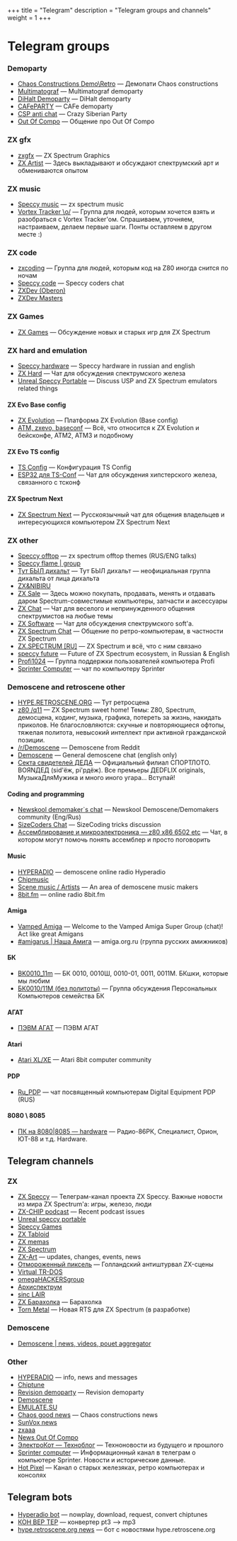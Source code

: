 +++
title = "Telegram"
description = "Telegram groups and channels"
weight = 1
+++

# Telegram groups
### Demoparty
* [Chaos Constructions Demo\Retro](https://t.me/chaosconstructions) — Демопати Сhaos constructions
* [Multimatograf](https://t.me/multimatograf) — Multimatograf demoparty
* [DiHalt Demoparty](https://t.me/dihaltdemoparty) — DiHalt demoparty
* [CAFePARTY](https://t.me/CAFe_Demoparty) — CAFe demoparty
* [CSP anti chat](https://t.me/csp_chatiq) — Crazy Siberian Party
* [Out Of Compo](https://t.me/ooc_chat) — Общение про Out Of Compo
### ZX gfx
* [zxgfx](https://t.me/zxgfx) — ZX Spectrum Graphics
* [ZX Artist](https://t.me/zxartist) — Здесь выкладывают и обсуждают спектрумский арт и обмениваются опытом
### ZX music
* [Speccy music](https://t.me/speccymusic) — zx spectrum music
* [Vortex Tracker \о/](https://t.me/vt_training) — Группа для людей, которым хочется взять и разобраться с Vortex Tracker'ом. Спрашиваем, уточняем, настраиваем, делаем первые шаги. Понты оставляем в другом месте :)
### ZX code
* [zxcoding](https://t.me/zxcoding) — Группа для людей, которым код на Z80 иногда снится по ночам
* [Speccy code](https://t.me/speccy_code) — Speccy coders chat
* [ZXDev (Oberon)](https://t.me/zxdev)
* [ZXDev Masters](https://t.me/zxdev_masters)
### ZX Games
* [ZX Games](https://t.me/zxgames) — Обсуждение новых и старых игр для ZX Spectrum
### ZX hard and emulation
* [Speccy hardware](https://t.me/speccy_hard) — Speccy hardware in russian and english
* [ZX Hard](https://t.me/zxhard) — Чат для обсуждения спектрумского железа
* [Unreal Speccy Portable](https://t.me/unrealspeccypg) — Discuss USP and ZX Spectrum emulators related things
#### ZX Evo Base config
* [ZX Evolution](https://t.me/zxevo) — Платформа ZX Evolution (Base config)
* [ATM, zxevo, baseconf](https://t.me/atm_zxevo_baseconf) — Всё, что относится к ZX Evolution и бейсконфе, АТМ2, АТМ3 и подобному
#### ZX Evo TS config
* [TS Config](https://t.me/tsconf) — Конфигурация TS Config
* [ESP32 для TS-Conf](https://t.me/joinchat/CxWmxmcW0ts4ODNi) — Чат для обсуждения хипстерского железа, связанного с тсконф
#### ZX Spectrum Next
* [ZX Spectrum Next](https://t.me/specnext) — Русскоязычный чат для общения владельцев и интересующихся компьютером ZX Spectrum Next
### ZX other
* [Speccy offtop](https://t.me/speccyofftop) — zx spectrum offtop themes (RUS/ENG talks)
* [Speccy flame | group](https://t.me/speccyflame)
* [Тут БЫЛ дихальт](https://t.me/nedopc_party) — Тут БЫЛ дихальт — неофициальная группа дихальта от лица дихальта
* [ZX&NIBIRU](https://t.me/join?invite=FnSx4EPOYbB_uqA6dd2dnA)
* [ZX Sale](https://t.me/zxsale) — Здесь можно покупать, продавать, менять и отдавать даром Spectrum-совместимые компьютеры, запчасти и аксессуары
* [ZX Chat](https://t.me/zxchat) — Чат для веселого и непринужденного общения спектрумистов на любые темы
* [ZX Software](https://t.me/zxsoftware) — Чат для обсуждения спектрумского soft'а.
* [ZX Spectrum Chat](https://t.me/joinchat/CyRx59yXOydmYmMy) — Общение по ретро-компьютерам, в частности ZX Spectrum
* [ZX.SPECTRUM [RU]](https://t.me/spectrum_zx) — ZX Spectrum и всё, что с ним связано
* [speccy future](http://t.me/speccyfuture) — Future of ZX Spectrum ecosystem, in Russian & English
* [Profi1024](https://t.me/Profi1024) — Группа поддержки пользователей компьютера Profi
* [Sprinter Computer](https://t.me/zx_sprinter) — чат по компьютеру Sprinter
### Demoscene and retroscene other
* [HYPE.RETROSCENE.ORG](https://t.me/hypezx) — Тут ретросцена
* [z80 /q11](https://t.me/joinchat/Q7uxralB1WiB9Id0) — ZX Spectrum sweet home! Темы: Z80, Spectrum, демосцена, кодинг, музыка, графика, потереть за жизнь, накидать приколов. Не благословляются: скучные и повторяющиеся офтопы, тяжелая политота, невысокий интеллект при активной гражданской позиции.
* [/r/Demoscene](https://t.me/join?invite=AAAAAEKB8q1PGOZ48br3nA) — Demoscene from Reddit
* [Demoscene](https://t.me/demoscenetg) — General demoscene chat (english only)
* [Секта свидетелей ДЕДА](https://t.me/joinchat/AYIzeEVyi9mndNYtTHfRqA) — Официальный филиал СПОРТЛОТО. BOЯNДЕД (sid'ёж, pi'рдёж). Все премьеры ДЕDFLIX originals, МузыкаДляМужика и много иного угара... Вступай!
#### Coding and programming
* [Newskool demomaker\`s chat](https://t.me/pcdemomaking) — Newskool Demoscene/Demomakers community (Eng/Rus)
* [SizeCoders Chat](https://t.me/sizecoders) — SizeCoding tricks discussion
* [Ассемблирование и микроэлектроника — z80  x86  6502  etc](https://t.me/foxasm) — Чат, в котором могут помочь понять ассемблер и просто поговорить
#### Music
* [HYPERADIO](https://t.me/hyperadio) — demoscene online radio Hyperadio
* [Chipmusic](https://t.me/chipmusic)
* [Scene music / Artists](https://t.me/scenemusicartists) — An area of demoscene music makers
* [8bit.fm](https://t.me/bit8fm) — online radio 8bit.fm
#### Amiga
* [Vamped Amiga](https://t.me/vampedamiga) — Welcome to the Vamped Amiga Super Group (chat)! Act like great Amigans
* [#amigarus | Наша Амига](https://t.me/amigarus) — amiga.org.ru (группа русских амижников)
#### БК
* [BK0010_11m](http://t.me/bk0010_11m) — БК 0010, 0010Ш, 0010-01, 0011, 0011М. БКшки, которые мы любим
* [БК0010/11М (без политоты)](https://t.me/bk11m) — Группа обсуждения Персональных Компьютеров семейства БК
#### АГАТ
* [ПЭВМ АГАТ](https://t.me/pevm_agat) — ПЭВМ АГАТ
#### Atari
* [Atari XL/XE](https://t.me/atari_xl_xe) — Atari 8bit computer community
#### PDP
* [Ru_PDP](https://t.me/ru_pdp) — чат посвященный компьютерам Digital Equipment PDP (RUS)
#### 8080 \ 8085
* [ПК на 8080|8085 — hardware](https://t.me/vm80a) — Радио-86РК, Специалист, Орион, ЮТ-88 и т.д. Hardware.
## Telegram channels
### ZX
* [ZX Speccy](https://t.me/zxnews) — Телеграм-канал проекта ZX Speccy. Важные новости из мира ZX Spectrum'а: игры, железо, люди
* [ZX-CHIP podcast](https://t.me/zxchip) — Recent podcast issues
* [Unreal speccy portable](https://t.me/unrealspeccyp)
* [Speccy Games](https://t.me/speccygames)
* [ZX Tabloid](https://t.me/zxtabloid)
* [ZX memas](https://t.me/truezxmemas)
* [ZX Spectrum](https://t.me/sinclairspectrum)
* [ZX-Art](https://t.me/zxart_ee) — updates, changes, events, news
* [Отмороженный пиксель](https://t.me/zxgrafen) — Голландский антиштурвал ZX-сцены
* [Virtual TR-DOS](https://t.me/vtrdos)
* [omegaHACKERSgroup](https://t.me/omegaHACKERSgroup)
* [Архиспектрум](https://t.me/zxarch)
* [sinc LAIR](https://t.me/sinc_LAIR)
* [ZX Барахолка](https://t.me/zxfleamarket) — Барахолка
* [Torn Metal](https://t.me/torn_metal) — Новая RTS для ZX Spectrum (в разработке)
### Demoscene
* [Demoscene | news, videos, pouet aggregator](https://t.me/demoscene_channel)
### Other
* [HYPERADIO](https://t.me/joinchat/AAAAADua1EIhVuFK6ev0Hg) — info, news and messages
* [Chiptune](https://t.me/chiptune)
* [Revision demoparty](https://t.me/revisionparty) — Revision demoparty
* [Demoscene](https://t.me/demoscene)
* [EMULATE.SU](https://t.me/emulate)
* [Chaos good news](https://t.me/chaosconstructionsnews) — Chaos constructions news
* [SunVox news](https://t.me/sunvox)
* [zxaaa](https://t.me/zxaaa_bot)
* [News Out Of Compo](https://t.me/outofcompo)
* [ЭлектроКот — Техноблог](https://t.me/electro_kot) — Техноновости из будущего и прошлого
* [Sprinter computer](https://t.me/zx_sprinter_computer) — Информационный канал в телеграм о компьютере Sprinter. Новости и исторические данные.
* [Hot Pixel](https://t.me/HotPixel_Channel) — Канал о старых железяках, ретро компьютерах и консолях
## Telegram bots
* [Hyperadio bot](https://t.me/hyperadio_bot) — nowplay, download, request, convert chiptunes
* [КОН ВЕР ТЕР](https://t.me/zxconvbot) — конвертер pt3 —> mp3
* [hype.retroscene.org news](https://t.me/hyprbot) — бот с новостями hype.retroscene.org

